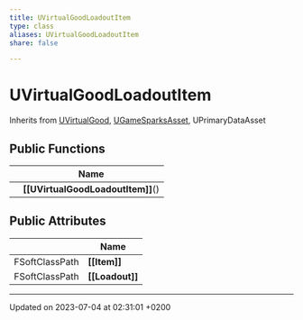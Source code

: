```yaml
---
title: UVirtualGoodLoadoutItem
type: class
aliases: UVirtualGoodLoadoutItem
share: false

---
```


# UVirtualGoodLoadoutItem





Inherits from [UVirtualGood](/docs/SDK/Source/Classes/classUVirtualGood.md), [UGameSparksAsset](/docs/SDK/Source/Classes/classUGameSparksAsset.md), UPrimaryDataAsset

## Public Functions

|                | Name           |
| -------------- | -------------- |
| | **[[UVirtualGoodLoadoutItem]]**() |

## Public Attributes

|                | Name           |
| -------------- | -------------- |
| FSoftClassPath | **[[Item]]**  |
| FSoftClassPath | **[[Loadout]]**  |

-------------------------------

Updated on 2023-07-04 at 02:31:01 +0200